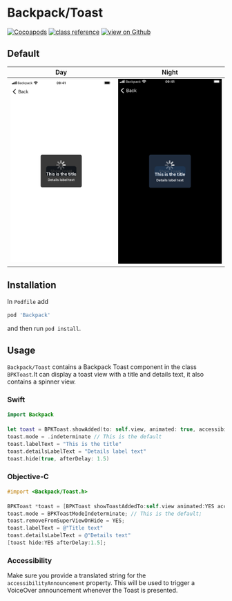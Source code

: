 # Backpack/Toast

[![Cocoapods](https://img.shields.io/cocoapods/v/Backpack.svg?style=flat)](https://cocoapods.org/pods/Backpack)
[![class reference](https://img.shields.io/badge/Class%20reference-iOS-blue)](https://backpack.github.io/ios/versions/latest/uikit/Classes/BPKToast.html)
[![view on Github](https://img.shields.io/badge/Source%20code-GitHub-lightgrey)](https://github.com/Skyscanner/backpack-ios/tree/main/Backpack/Toast)

## Default

| Day | Night |
| --- | --- |
| <img src="https://raw.githubusercontent.com/Skyscanner/backpack-ios/main/screenshots/iPhone%208-toast___default_lm.png" alt="" width="375" /> |<img src="https://raw.githubusercontent.com/Skyscanner/backpack-ios/main/screenshots/iPhone%208-toast___default_dm.png" alt="" width="375" /> |

## Installation

In `Podfile` add

```ruby
pod 'Backpack'
```
and then run `pod install`.

## Usage

`Backpack/Toast` contains a Backpack Toast component in the class `BPKToast`.It can display a toast view with a title and details text, it also contains a spinner view.

### Swift

```swift
import Backpack

let toast = BPKToast.showAdded(to: self.view, animated: true, accessibilityAnnouncement: "Announcement for VoiceOver")
toast.mode = .indeterminate // This is the default
toast.labelText = "This is the title"
toast.detailsLabelText = "Details label text"
toast.hide(true, afterDelay: 1.5)
```

### Objective-C

```objective-c
#import <Backpack/Toast.h>

BPKToast *toast = [BPKToast showToastAddedTo:self.view animated:YES accessibilityAnnouncement:@"Announcement for VoiceOver"];
toast.mode = BPKToastModeIndeterminate; // This is the default;
toast.removeFromSuperViewOnHide = YES;
toast.labelText = @"Title text"
toast.detailsLabelText = @"Details text"
[toast hide:YES afterDelay:1.5];
```

### Accessibility

Make sure you provide a translated string for the `accessibilityAnnouncement` property. This will be used to trigger a VoiceOver announcement whenever the Toast is presented.
